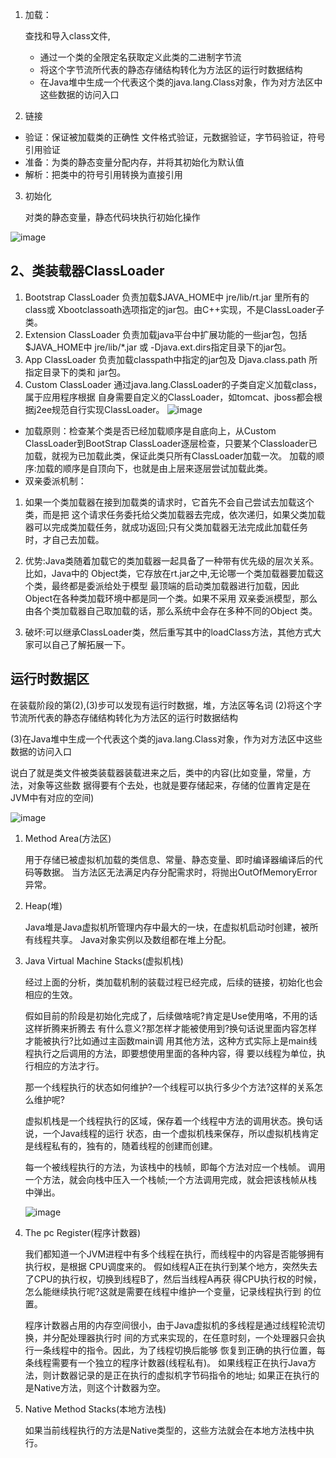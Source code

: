 
1. 加载：
    
    查找和导入class文件,

    - 通过一个类的全限定名获取定义此类的二进制字节流
    - 将这个字节流所代表的静态存储结构转化为方法区的运行时数据结构 
    - 在Java堆中生成一个代表这个类的java.lang.Class对象，作为对方法区中这些数据的访问入口

2. 链接
 - 验证：保证被加载类的正确性
  文件格式验证，元数据验证，字节码验证，符号引用验证
 - 准备：为类的静态变量分配内存，并将其初始化为默认值
 - 解析：把类中的符号引用转换为直接引用

3. 初始化

   对类的静态变量，静态代码块执行初始化操作

![image](http://java-run-blog.oss-cn-zhangjiakou.aliyuncs.com/585ec14a09f64b85b90b3855a1cee8ce.png)

## 2、类装载器ClassLoader
1. Bootstrap ClassLoader 负责加载$JAVA_HOME中 jre/lib/rt.jar 里所有的class或 Xbootclassoath选项指定的jar包。由C++实现，不是ClassLoader子类。
2. Extension ClassLoader 负责加载java平台中扩展功能的一些jar包，包括$JAVA_HOME中 jre/lib/*.jar 或 -Djava.ext.dirs指定目录下的jar包。
3. App ClassLoader 负责加载classpath中指定的jar包及 Djava.class.path 所指定目录下的类和 jar包。
4. Custom ClassLoader 通过java.lang.ClassLoader的子类自定义加载class，属于应用程序根据 自身需要自定义的ClassLoader，如tomcat、jboss都会根据j2ee规范自行实现ClassLoader。
![image](http://java-run-blog.oss-cn-zhangjiakou.aliyuncs.com/57e113a4e7084f0bb78d4338efa47825.png)


- 加载原则：检查某个类是否已经加载顺序是自底向上，从Custom ClassLoader到BootStrap ClassLoader逐层检查，只要某个Classloader已加载，就视为已加载此类，保证此类只所有ClassLoader加载一次。 加载的顺序:加载的顺序是自顶向下，也就是由上层来逐层尝试加载此类。
- 双亲委派机制：
1. 如果一个类加载器在接到加载类的请求时，它首先不会自己尝试去加载这个类，而是把 这个请求任务委托给父类加载器去完成，依次递归，如果父类加载器可以完成类加载任务，就成功返回;只有父类加载器无法完成此加载任务时，才自己去加载。

2. 优势:Java类随着加载它的类加载器一起具备了一种带有优先级的层次关系。比如，Java中的 Object类，它存放在rt.jar之中,无论哪一个类加载器要加载这个类，最终都是委派给处于模型 最顶端的启动类加载器进行加载，因此Object在各种类加载环境中都是同一个类。如果不采用 双亲委派模型，那么由各个类加载器自己取加载的话，那么系统中会存在多种不同的Object 类。
3. 破坏:可以继承ClassLoader类，然后重写其中的loadClass方法，其他方式大家可以自己了解拓展一下。



## 运行时数据区
 在装载阶段的第(2),(3)步可以发现有运行时数据，堆，方法区等名词
(2)将这个字节流所代表的静态存储结构转化为方法区的运行时数据结构

 (3)在Java堆中生成一个代表这个类的java.lang.Class对象，作为对方法区中这些数据的访问入口

说白了就是类文件被类装载器装载进来之后，类中的内容(比如变量，常量，方法，对象等这些数 据得要有个去处，也就是要存储起来，存储的位置肯定是在JVM中有对应的空间)


![image](http://java-run-blog.oss-cn-zhangjiakou.aliyuncs.com/f988e07c200c4aac9dac13d11f90cb85.png
)


1. Method Area(方法区)

    用于存储已被虚拟机加载的类信息、常量、静态变量、即时编译器编译后的代码等数据。
当方法区无法满足内存分配需求时，将抛出OutOfMemoryError异常。

2. Heap(堆)

    Java堆是Java虚拟机所管理内存中最大的一块，在虚拟机启动时创建，被所有线程共享。
Java对象实例以及数组都在堆上分配。

3. Java Virtual Machine Stacks(虚拟机栈)

    经过上面的分析，类加载机制的装载过程已经完成，后续的链接，初始化也会相应的生效。
    
    假如目前的阶段是初始化完成了，后续做啥呢?肯定是Use使用咯，不用的话这样折腾来折腾去 有什么意义?那怎样才能被使用到?换句话说里面内容怎样才能被执行?比如通过主函数main调 用其他方法，这种方式实际上是main线程执行之后调用的方法，即要想使用里面的各种内容，得 要以线程为单位，执行相应的方法才行。
    
    那一个线程执行的状态如何维护?一个线程可以执行多少个方法?这样的关系怎么维护呢?
    
    虚拟机栈是一个线程执行的区域，保存着一个线程中方法的调用状态。换句话说，一个Java线程的运行 状态，由一个虚拟机栈来保存，所以虚拟机栈肯定是线程私有的，独有的，随着线程的创建而创建。
    
    每一个被线程执行的方法，为该栈中的栈帧，即每个方法对应一个栈帧。 调用一个方法，就会向栈中压入一个栈帧;一个方法调用完成，就会把该栈帧从栈中弹出。

    ![image](http://java-run-blog.oss-cn-zhangjiakou.aliyuncs.com/a3fb6eb8d2d249db9670b6c577d0fcf8.png
)
4. The pc Register(程序计数器)

    我们都知道一个JVM进程中有多个线程在执行，而线程中的内容是否能够拥有执行权，是根据 CPU调度来的。
假如线程A正在执行到某个地方，突然失去了CPU的执行权，切换到线程B了，然后当线程A再获 得CPU执行权的时候，怎么能继续执行呢?这就是需要在线程中维护一个变量，记录线程执行到 的位置。

    程序计数器占用的内存空间很小，由于Java虚拟机的多线程是通过线程轮流切换，并分配处理器执行时 间的方式来实现的，在任意时刻，一个处理器只会执行一条线程中的指令。因此，为了线程切换后能够 恢复到正确的执行位置，每条线程需要有一个独立的程序计数器(线程私有)。
如果线程正在执行Java方法，则计数器记录的是正在执行的虚拟机字节码指令的地址; 如果正在执行的是Native方法，则这个计数器为空。

5. Native Method Stacks(本地方法栈) 

    如果当前线程执行的方法是Native类型的，这些方法就会在本地方法栈中执行。